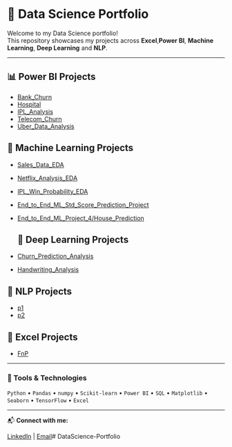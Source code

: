# 🧠 Data Science Portfolio

Welcome to my Data Science portfolio!  
This repository showcases my projects across **Excel**,**Power BI**, **Machine Learning**, **Deep Learning** and **NLP**.

---

## 📊 Power BI Projects
- [Bank_Churn](PowerBI_Projects/Bank_Churn)
- [Hospital](PowerBI_Projects/Hospital_Reports)
- [IPL_Analysis](PowerBI_Projects/IPL_Analysis)
- [Telecom_Churn](PowerBI_Projects/Telecom_Churn)
- [Uber_Data_Analysis](PowerBI_Projects/Uber_Data_Analysis)

## 🤖 Machine Learning Projects
- [Sales_Data_EDA](MachineLearning_Projects/Sales_Data_EDA)
- [Netflix_Analysis_EDA](MachineLearning_Projects/Netflix_Analysis_EDA)
- [IPL_Win_Probability_EDA](MachineLearning_Projects/IPL_Win_Probability_EDA)
- [End_to_End_ML_Std_Score_Prediction_Project](MachineLearning_Projects/End_to_End_ML_Std_Score_Prediction_Project)
- [End_to_End_ML_Project_4/House_Prediction](MachineLearning_Projects/End_to_End_ML_Project_4/House_Prediction)

  ## 💬 Deep Learning Projects
- [Churn_Prediction_Analysis](Deep_Learning_Projects/Project1_Churn_Prediction)
- [Handwriting_Analysis](Deep_Learning_Projects/Project2_handwriting)

## 💬 NLP Projects
- [p1](NLP_Projects/p1)
- [p2](NLP_Projects/p2)

## 💬 Excel Projects
- [FnP](Excel_Projects/FnP)

---

### 🧰 Tools & Technologies
`Python` • `Pandas` • `numpy` • `Scikit-learn` • `Power BI` • `SQL` • `Matplotlib` • `Seaborn` • `TensorFlow` • `Excel`

---

📬 **Connect with me:**  

[LinkedIn](https://linkedin.com/in/pranali-piyush-yenkar) | [Email](pranaliyenkar@yahoo.com)# DataScience-Portfolio




